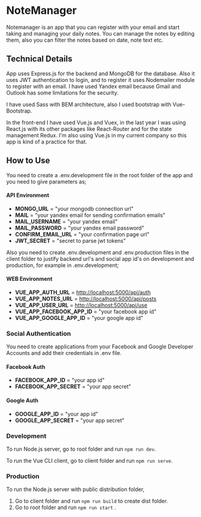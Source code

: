 # NoteManager

Notemanager is an app that you can register with your email
and start taking and managing your daily notes.
You can manage the notes by editing them, also you can filter
the notes based on date, note text etc.

## Technical Details

App uses Express.js for the backend and MongoDB for the database.
Also it uses JWT authentication to login, and to register
it uses Nodemailer module to register with an email. I have used
Yandex email because Gmail and Outlook has some limitations for
the security.

I have used Sass with BEM architecture, also I used bootstrap with Vue-Bootstrap.

In the front-end I have used Vue.js and Vuex, in the last year
I was using React.js with its other packages like React-Router
and for the state management Redux.
I'm also using Vue.js in my current company so this app is kind
of a practice for that.

## How to Use

You need to create a .env.development file in the root folder of the app and you need to
give parameters as;

#### API Environment

* **MONGO_URL**         = "your mongodb connection url"
* **MAIL**              = "your yandex email for sending confirmation emails"
* **MAIL_USERNAME**     = "your yandex email"
* **MAIL_PASSWORD**     = "your yandex email password"
* **CONFIRM_EMAIL_URL** = "your confirmation page url"
* **JWT_SECRET**        = "secret to parse jwt tokens"

Also you need to create .env.development and .env.production files in the client folder to justify backend url's and social app id's on development and production, for example in .env.development;

#### WEB Environment

* **VUE_APP_AUTH_URL**        = <http://localhost:5000/api/auth>
* **VUE_APP_NOTES_URL**       = <http://localhost:5000/api/posts>
* **VUE_APP_USER_URL**        = <http://localhost:5000/api/use>
* **VUE_APP_FACEBOOK_APP_ID** = "your facebook app id"
* **VUE_APP_GOOGLE_APP_ID**   = "your google app id"

### Social Authentication

You need to create applications from your Facebook and Google Developer Accounts and add
their credentials in .env file.

#### Facebook Auth

* **FACEBOOK_APP_ID**     = "your app id"
* **FACEBOOK_APP_SECRET** = "your app secret"

#### Google Auth

* **GOOGLE_APP_ID**     = "your app id"
* **GOOGLE_APP_SECRET** = "your app secret"

### Development

To run Node.js server, go to root folder and run `npm run dev`.

To run the Vue CLI client, go to client folder and run `npm run serve`.

### Production

To run the Node.js server with public distribution folder,

1. Go to client folder and run `npm run build` to create dist folder.
2. Go to root folder and run `npm run start` .
